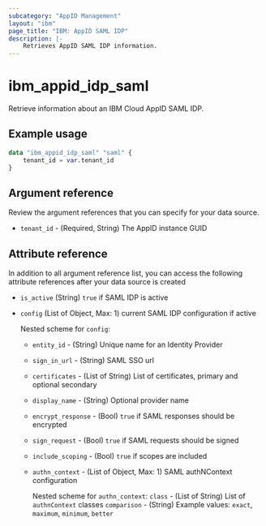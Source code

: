```yaml
---
subcategory: "AppID Management"
layout: "ibm"
page_title: "IBM: AppID SAML IDP"
description: |-
    Retrieves AppID SAML IDP information.
---
```


# ibm_appid_idp_saml
Retrieve information about an IBM Cloud AppID SAML IDP.

## Example usage

```terraform
data "ibm_appid_idp_saml" "saml" {
    tenant_id = var.tenant_id   
}
```

## Argument reference
Review the argument references that you can specify for your data source.

- `tenant_id` - (Required, String) The AppID instance GUID

## Attribute reference
In addition to all argument reference list, you can access the following attribute references after your data source is created

- `is_active` (String) `true` if SAML IDP is active
- `config` (List of Object, Max: 1) current SAML IDP configuration if active

    Nested scheme for `config`:
    - `entity_id` - (String) Unique name for an Identity Provider
    - `sign_in_url` - (String) SAML SSO url
    - `certificates` - (List of String) List of certificates, primary and optional secondary
    - `display_name` - (String) Optional provider name
    - `encrypt_response` - (Bool) `true` if SAML responses should be encrypted
    - `sign_request` - (Bool) `true` if SAML requests should be signed
    - `include_scoping` - (Bool) `true` if scopes are included
    - `authn_context` - (List of Object, Max: 1) SAML authNContext configuration

      Nested scheme for `authn_context`:
      `class` - (List of String) List of `authnContext` classes
      `comparison` - (String) Example values: `exact`, `maximum`, `minimum`, `better`

